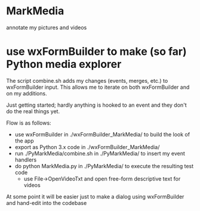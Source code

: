 # MarkMedia
annotate my pictures and videos

# use wxFormBuilder to make (so far) Python media explorer
The script combine.sh adds my changes (events, merges, etc.) to wxFormBuilder input.
This allows me to iterate on both wxFormBuilder and on my additions.

Just getting started; hardly anything is hooked to an event and they don't do the real things yet.

Flow is as follows:
- use wxFormBuilder in ./wxFormBuilder_MarkMedia/ to build the look of the app
- export as Python 3.x code in ./wxFormBuilder_MarkMedia/
- run ./PyMarkMedia/combine.sh in ./PyMarkMedia/ to insert my event handlers
- do python MarkMedia.py in ./PyMarkMedia/ to execute the resulting test code
  - use File->OpenVideoTxt and open free-form descriptive text for videos

At some point it will be easier just to make a dialog using wxFormBuilder and hand-edit into the codebase
